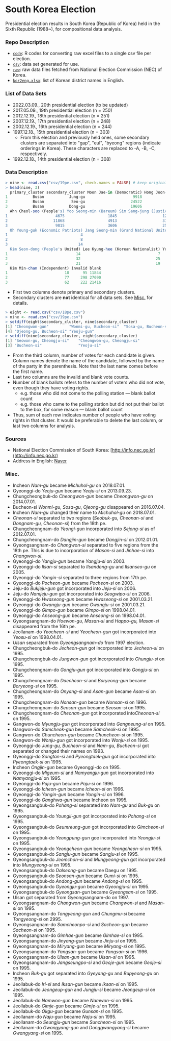 # South Korea Election

Presidential election results in South Korea (Republic of Korea) held in the Sixth Republic (1988~), for compositional data analysis. 



### Repo Description

- [`code`](code): R codes for converting raw excel files to a single csv file per election.
- [`csv`](csv): data set generated for use.
- [`raw`](raw): raw data files fetched from National Election Commission (NEC) of Korea.
- [`kor2eng.xlsx`](kor2eng.xlsx): list of Korean district names in English.



### List of Data Sets

- 2022.03.09., 20th presidential election (to be updated) 
- 2017.05.09., 19th presidential election (n = 250)
- 2012.12.19., 18th presidential election (n = 251)
- 2007.12.19., 17th presidential election (n = 248)
- 2002.12.19., 16th presidential election (n = 244)
- 1997.12.18., 15th presidential election (n = 303)
  - From this election and previously held ones, some secondary clusters are separated into "gap", "eul", "byeong" regions (indicate orderings in Korea). These characters are replaced to -A, -B, -C, respectively. 
- 1992.12.18., 14th presidential election (n = 308)



### Data Description

```R
> nine <- read.csv("csv/19pe.csv", check.names = FALSE) # keep original column names
> head(nine, 3)
  primary_cluster secondary_cluster Moon Jae-in (Democratic) Hong Joon-pyo (Liberty Korea)
1           Busan           Jung-gu                     9918                         10684
2           Busan            Seo-gu                    24522                         26360
3           Busan           Dong-gu                    19606                         22188
  Ahn Cheol-soo (People's) Yoo Seong-min (Bareum) Sim Sang-jung (Justice) Cho Won-jin (Saenuri)
1                     4675                   1845                    1274                    47
2                    11868                   4913                    3131                    77
3                     9815                   3606                    2589                    65
  Oh Young-guk (Economic Patriots) Jang Seong-min (Grand National United) Lee Jae-oh (Evergreen Korea)
1                                4                                     11                            3
2                                8                                     70                           14
3                               14                                     47                           19
  Kim Seon-dong (People's United) Lee Kyung-hee (Korean Nationalist) Yoon Hong-sik (Hongik)
1                              14                                  7                      9
2                              32                                 25                     51
3                              21                                 19                     31
  Kim Min-chan (Independent) invalid blank
1                         18      95 11844
2                         77     298 27090
3                         62     222 21416
```

- First two columns denote primary and secondary clusters.
- Secondary clusters are **not** identical for all data sets. See [Misc.](#misc) for details.

```R
> eight <- read.csv("csv/18pe.csv")
> nine <- read.csv("csv/19pe.csv")
> setdiff(eight$secondary_cluster, nine$secondary_cluster)
[1] "Cheongwon-gun"         "Wonmi-gu, Bucheon-si"  "Sosa-gu, Bucheon-si"  
[4] "Ojeong-gu, Bucheon-si" "Yeoju-gun"            
> setdiff(nine$secondary_cluster, eight$secondary_cluster)
[1] "Seowon-gu, Cheongju-si"    "Cheongwon-gu, Cheongju-si"
[3] "Bucheon-si"                "Yeoju-si"     
```
- From the third column, number of votes for each candidate is given. Column names denote the name of the candidate, followed by the name of the party in the parenthesis. Note that the last name comes before the first name.
- Last two columns are the invalid and blank vote counts.
- Number of blank ballots refers to the number of voters who did not vote, even though they have voting rights.
  - e.g. those who did not come to the polling station — blank ballot count
  - e.g. those who came to the polling station but did not put their ballot to the box, for some reason — blank ballot count
- Thus, sum of each row indicates number of people who have voting rights in that cluster. It would be preferable to delete the last column, or last two columns for analysis.




### Sources

- National Election Commission of South Korea: [http://info.nec.go.kr](http://info.nec.go.kr)
- Address in English: [Naver](https://s.search.naver.com/n/csearch/content/eprender.nhn?where=nexearch&pkid=252&q=관악구%20영문주소&key=address_eng)



### Misc.

- Incheon *Nam-gu* became *Michuhol-gu* on 2018.07.01.
- Gyeonggi-do *Yeoju-gun* became *Yeoju-si* on 2013.09.23.
- Chungcheongbuk-do *Cheongwon-gun* became *Cheongwon-gu* on 2014.07.01. 
- Bucheon-si *Wonmi-gu*, *Sosa-gu*, *Ojeong-gu* disappeared on 2016.07.04.
- Incheon *Nam-gu* changed their name to *Michuhol-gu* on 2018.07.01.
- *Cheonan-si* separated to two regions (*Seobuk-gu, Cheonan-si* and *Dongnam-gu, Cheonan-si*) from the 18th pe.
- Chungcheongnam-do *Yeongi-gun* incorporated into *Sejong-si* as of 2012.07.01.
- Chungcheongnam-do *Dangjin-gun* became *Dangjin-si* on 2012.01.01. 
- Gyeongsangnam-do *Changwon-si* separated to five regions from the 18th pe. This is due to incorporation of *Masan-si* and *Jinhae-si*  into *Changwon-si*.
- Gyeonggi-do *Yangju-gun* became *Yangju-si* on 2003.
- Gyeonggi-do *Ilsan-si* separated to *Ilsandong-gu* and *Ilsanseo-gu* on 2005.
- Gyeonggi-do *Yongin-si* separated to three regions from 17th pe.
- Gyeonggi-do *Pocheon-gun* became *Pocheon-si* on 2003.
- Jeju-do *Bukjeju-gun* got incorporated into *Jeju-si* on 2006.
- Jeju-do *Namjeju-gun* got incorporated into *Seogwipo-si* on 2006.
- Gyeonggi-do *Hwaseong-gun* became *Hwaseong-si* on 2001.03.21.
- Gyeonggi-do *Gwangju-gun* became *Gwangju-si* on 2001.03.21.
- Gyeonggi-do *Gimpo-gun* became *Gimpo-si* on 1998.04.01.
- Gyeonggi-do *Anseong-gun* became *Anseong-si* on 1998.04.01.
- Gyeongsangnam-do *Hoewon-gu, Masan-si* and *Happo-gu, Masan-si* disappeared from the 16th pe.
- Jeollanam-do *Yeocheon-si* and *Yeocheon-gun* got incorporated into *Yeosu-si* on 1998.04.01.
- *Ulsan* separated from *Gyeongsangnam-do* from 1997 election.
- Chungcheongbuk-do *Jecheon-gun* got incorporated into *Jecheon-si* on 1995.
- Chungcheongbuk-do *Jungwon-gun* got incorporated into *Chungju-si* on 1995.
- Chungcheongnam-do *Gongju-gun* got incorporated into *Gongju-si* on 1995.
- Chungcheongnam-do *Daecheon-si* and *Boryeong-gun* became *Boryeong-si* on 1995.
- Chungcheongnam-do *Onyang-si* and *Asan-gun* became *Asan-si* on 1995.
- Chungcheongnam-do *Nonsan-gun* became *Nonsan-si* on 1996.
- Chungcheongnam-do *Seosan-gun* became *Seosan-si* on 1995.
- Chungcheongnam-do *Cheonan-gun* got incorporated into*Cheonan-si* on 1995.
- Gangwon-do *Myungju-gun* got incorporated into *Gangneung-si* on 1995.
- Gangwon-do *Samcheok-gun* became *Samcheok-si* on 1995.
- Gangwon-do *Chuncheon-gun* became *Chuncheon-si* on 1995.
- Gangwon-do *Wonju-gun* got incorporated into *Wonju-si* on 1995.
- Gyeonggi-do *Jung-gu, Bucheon-si* and *Nam-gu, Bucheon-si* got separated or changed their names on 1993.
- Gyeonggi-do *Songtan-si* and *Pyeongtaek-gun* got incorporated into *Pyeongtaek-si* on 1995.
- Incheon *Ongjin-gun* became Gyeonggi-do on 1995.
- Gyeonggi-do *Migeum-si* and *Namyangju-gun* got incorporated into *Namyangju-si* on 1995.
- Gyeonggi-do *Paju-gun* became *Paju-si* on 1996.
- Gyeonggi-do *Icheon-gun* became *Icheon-si* on 1996.
- Gyeonggi-do *Yongin-gun* became *Yongin-si* on 1996.
- Gyeonggi-do *Ganghwa-gun* became Incheon on 1995.
- Gyeongsangbuk-do *Pohang-si* separated into *Nam-gu* and *Buk-gu* on 1995.
- Gyeongsangbuk-do *Youngil-gun* got incorporated into *Pohang-si* on 1995.
- Gyeongsangbuk-do *Geumreung-gun* got incorporated into *Gimcheon-si* on 1995.
- Gyeongsangbuk-do *Yeongpung-gun* goe incorporated into *Yeongju-si* on 1995.
- Gyeongsangbuk-do *Yeongcheon-gun* became *Yeongcheon-si* on 1995.
- Gyeongsangbuk-do *Sangju-gun* became *Sangju-si* on 1995.
- Gyeongsangbuk-do *Jeomchon-si* and *Mungyeong-gun* got incorporated into *Mungyeong-si* on 1995.
- Gyeongsangbuk-do *Dalseong-gun* became Daegu on 1995.
- Gyeongsangbuk-do *Seonsan-gun* became *Gumi-si* on 1995.
- Gyeongsangbuk-do *Andong-gun* became *Andong-si* on 1995.
- Gyeongsangbuk-do *Gyeongju-gun* became *Gyeongju-si* on 1995.
- Gyeongsangbuk-do *Gyeongsan-gun* became *Gyeongsan-si* on 1995.
- Ulsan got separated from Gyeongsangnam-do on 1997.
- Gyeongsangnam-do *Changwon-gun* became *Changwon-si* and *Masan-si* on 1995.
- Gyeongsangnam-do *Tongyeong-gun* and *Chungmu-si* became *Tongyeong-si* on 2995.
- Gyeongsangnam-do *Samcheonpo-si* and *Sacheon-gun* became *Sacheon-si* on 1995.
- Gyeongsangnam-do *Gimhae-gun* became *Gimhae-si* on 1995.
- Gyeongsangnam-do *Jinyang-gun* became *Jinju-si* on 1995.
- Gyeongsangnam-do *Miryang-gun* became *Miryang-si* on 1995.
- Gyeongsangnam-do *Yangsan-gun* became *Yangsan-si* on 1996.
- Gyeongsangnam-do *Ulsan-gun* became *Ulsan-si* on 1995.
- Gyeongsangnam-do *Jangseungpo-si* and *Geoje-gun* became *Geoje-si* on 1995.
- Incheon *Buk-gu* got separated into *Gyeyang-gu* and *Bupyeong-gu* on 1995.
- Jeollabuk-do *Iri-si* and *Iksan-gun* became *Iksan-si* on 1995.
- Jeollabuk-do *Jeongeup-gun* and *Jungju-si* became *Jeongeup-si* on 1995.
- Jeollabuk-do *Namwon-gun* became *Namwon-si* on 1995.
- Jeollabuk-do *Gimje-gun* became *Gimje-si* on 1995.
- Jeollabuk-do *Okgu-gun* became *Gunsan-si* on 1995.
- Jeollanam-do *Naju-gun* became *Naju-si* on 1995.
- Jeollanam-do *Seungju-gun* became *Suncheon-si* on 1995.
- Jeollanam-do *Gwangyang-gun* and *Donggwangyang-si* became *Gwangyang-si* on 1995.
